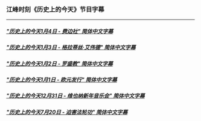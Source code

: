 ### 江峰时刻《历史上的今天》节目字幕

---

##### ["历史上的今天1月4日 - 费边社" 简体中文字幕](zh-CN/201901/0104.srt?raw=true)

##### ["历史上的今天1月3日 - 格拉蒂丝·艾伟德" 简体中文字幕](zh-CN/201901/0103.srt?raw=true)

##### ["历史上的今天1月2日 - 罗盛教" 简体中文字幕](zh-CN/201901/0102.srt?raw=true)

##### ["历史上的今天1月1日 - 欧元发行" 简体中文字幕](zh-CN/201901/0101.srt?raw=true)

##### ["历史上的今天12月31日 - 维也纳新年音乐会" 简体中文字幕](zh-CN/201901/0101.srt?raw=true)

##### ["历史上的今天7月20日 - 迫害法轮功" 简体中文字幕](zh-CN/201807/0720.srt?raw=true)
